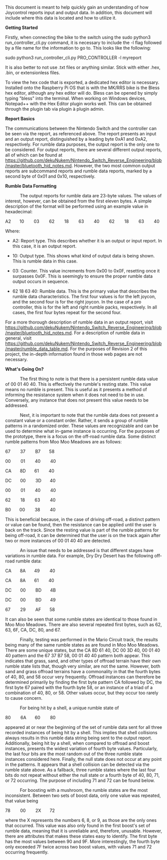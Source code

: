 This document is meant to help quickly gain an understanding of how Joycontrol reports input and output data. In addition, this document will include where this data is located and how to utilize it.

**Getting Started**

Firstly, when connecting the bike to the switch using the sudo python3 run_controller_cli.py command, it is necessary to include the -l flag followed by a file name for the information to go to. This looks like the following:

sudo python3 run_controller_cli.py PRO_CONTROLLER -l myreport

It is also better to not use .txt files or anything similar. Stick with either .hex, .bin, or extensionless files.

To view the hex code that is exported, a dedicated hex editor is necessary. Installed onto the Raspberry Pi OS that is with the MK/RRS bike is the Bless hex editor, although any hex editor will do. Bless can be opened by simply typing "bless" into the terminal. When working on Windows devices, Notepad++ with the Hex Editor plugin works well. This can be obtained through the plugin tab via plugin à plugin admin.

**Report Basics**

The communications between the Nintendo Switch and the controller can be seen via the report, as referenced above. The report presents an input and an output report, distinguished by a leading byte 0xA1 and 0xA2, respectively. For rumble data purposes, the output report is the only one to be considered. For output reports, there are several different output reports, all of which can be found at <https://github.com/dekuNukem/Nintendo_Switch_Reverse_Engineering/blob/master/bluetooth_hid_notes.md>. However, the two most common output reports are subcommand reports and rumble data reports, marked by a second byte of 0x01 and 0x10, respectively.

**Rumble Data Formatting**

            The output reports for rumble data are 23-byte values. The values of interest, however, can be obtained from the first eleven bytes. A simple description of the format will be performed using an example value in hexadecimal:

A2       10        03        62        18        63        40        62        18        63        40

Where:

- A2: Report type. This describes whether it is an output or input report. In this case, it is an output report.

- 10: Output type. This shows what kind of output data is being shown. This is rumble data in this case.

- 03: Counter. This value increments from 0x00 to 0x0F, resetting once it surpasses 0x0F. This is seemingly to ensure the proper rumble data output occurs in sequence.

- 62 18 63 40: Rumble data. This is the primary value that describes the rumble data characteristics. The first four values is for the left joycon, and the second four is for the right joycon. In the case of a pro controller, this is for the left and right rumble packs, respectively. In all cases, the first four bytes repeat for the second four.

For a more thorough description of rumble data in an output report, visit <https://github.com/dekuNukem/Nintendo_Switch_Reverse_Engineering/blob/master/bluetooth_hid_notes.md>. For a description of rumble data in general, visit <https://github.com/dekuNukem/Nintendo_Switch_Reverse_Engineering/blob/master/rumble_data_table.md>. For the purposes of Revision 2 of this project, the in-depth information found in those web pages are not necessary.

**What's Going On?**

            The first thing to note is that there is a persistent rumble data value of 00 01 40 40. This is effectively the rumble's resting state. This value means no rumble is present. This is useful as it presents a method of informing the resistance system when it does not need to be in use. Conversely, any instance that does not present this value needs to be addressed.

            Next, it is important to note that the rumble data does not present a constant value or a constant order. Rather, it sends a group of rumble patterns in a randomized order. These values are recognizable and can be used to determine what in-game instance is occurring. For the purposes of the prototype, there is a focus on the off-road rumble data. Some distinct rumble patterns from Moo Moo Meadows are as follows:

67        37        B7       58

00        01        40        40

CA       8D       61        40

DC       00        3D       40

00        01        40        40

62        18        63        40

B0       00        38        40

This is beneficial because, in the case of driving off-road, a distinct pattern or value can be found, then the resistance can be applied until the user is back on the track. Since the resting value is part of the rumble patterns for being off-road, it can be determined that the user is on the track again after two or more instances of 00 01 40 40 are detected.

            An issue that needs to be addressed is that different stages have variations in rumble data. For example, Dry Dry Desert has the following off-road rumble data:

CA       8A       49        40

CA       8A       61        40

DC       00        BD       4B

DC       00        BD       49

67        29        AF       58

It can also be seen that some rumble states are identical to those found in Moo Moo Meadows. There are also several repeated first bytes, such as 62, 63, 6F, CA, DC, 80, and 67.

            Finally, testing was performed in the Mario Circuit track, the results being many of the same rumble states as are found in Moo Moo Meadows. There are some unique states, but the CA 8D 61 40, DC 00 3D 40, 00 01 40 40 pattern and the 67 37 B7 58, 00 01 40 40 pattern both appear. This indicates that grass, sand, and other types of offroad terrain have their own rumble state lists that, though very similar, are not the same. However, both sand and grass offroad terrains have a commonality in that the fourth bytes of 40, 80, and 58 occur very frequently. Offroad instances can therefore be determined primarily by finding the first byte pattern CA followed by DC, the first byte 67 paired with the fourth byte 58, or an instance of a triad of a combination of 40, 80, or 58. Other values occur, but they occur too rarely to cause concern.

            For being hit by a shell, a unique rumble state of

80        6A       60        80

appeared at or near the beginning of the set of rumble data sent for all three recorded instances of being hit by a shell. This implies that shell collisions always results in this rumble data string being sent to the output report. Additionally, being hit by a shell, when compared to offroad and boost instances, presents the widest variation of fourth byte values. Particularly, the last four bits are the most random out of the three rumble state instances considered here. Finally, the null state does not occur at any point in the patterns. It appears that a shell collision can be detected via the rumble state above. As a fallback, three rumble states where the last four bits do not repeat without either the null state or a fourth byte of 40, 80, 71, or 72 occurring. The purpose of including 71 and 72 can be found below.

            For boosting with a mushroom, the rumble states are the most inconsistent. Between two sets of boost data, only one value was repeated, that value being

78        00        2X       72

where the X represents the numbers 6, 8, or 9, as those are the only ones that occurred. This value was also only found in the first boost's set of rumble data, meaning that it is unreliable and, therefore, unusable. However, there are attributes that makes these states easy to identify. The first byte has the most values between 90 and 9F. More interestingly, the fourth byte only exceeded 7F twice across two boost values, with values 71 and 72 occurring frequently.
